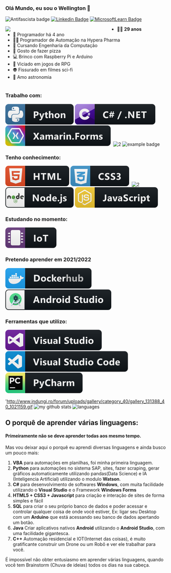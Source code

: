         
### Olá Mundo, eu sou o Wellington 👋

![Antifascista badge](https://img.shields.io/badge/Dev-Antifascista-red)
[![Linkedin Badge](https://img.shields.io/badge/-Linkedin-blue?logo=Linkedin&logoColor=white&link=https://www.linkedin.com/in/wellington-juvenal-ferreira-fonseca-a4b01a67/)](https://www.linkedin.com/in/wellington-juvenal-ferreira-fonseca-a4b01a67/)
[![MicrosoftLearn Badge](https://img.shields.io/badge/-Microsoft-Learn?logo=Microsoft&logoColor=white&link=https://docs.microsoft.com/pt-br/users/w-fonseca/)](https://docs.microsoft.com/pt-br/users/w-fonseca/)

<img src="https://user-images.githubusercontent.com/64553168/101780128-e25aa080-3ad4-11eb-9e42-94745e935bcb.gif" align="left" width="350">
  
* 👨‍🦲 **29 anos**
* 👶 Programador há 4 ano
* 👨‍💻 Programador de Automação na Hypera Pharma
* 🤖 Cursando Engenharia da Computação
* 🍕 Gosto de fazer pizza
* 💻 Brinco com Raspberry Pi e Arduino
* 🎲 Viciado em jogos de RPG
* 👽 Fissurado em filmes sci-fi
* 🌌 Amo astronomia

###
#
### Trabalho com:

  <p align="left">
    <img src="https://raw.githubusercontent.com/MikeCodesDotNET/ColoredBadges/4a38660afb7be89a6032218589b4454a1285c7f8/svg/dev/languages/python.svg" alt="example badge" style="vertical-align:top margin:6px 4px">
  <img src="https://raw.githubusercontent.com/MikeCodesDotNET/ColoredBadges/4a38660afb7be89a6032218589b4454a1285c7f8/svg/dev/languages/csharp_dotnet.svg" alt="example badge" style="vertical-align:top margin:6px 4px">
   <img src="https://raw.githubusercontent.com/MikeCodesDotNET/ColoredBadges/4a38660afb7be89a6032218589b4454a1285c7f8/svg/dev/frameworks/xamarin_forms.svg" alt="example badge" style="vertical-align:top margin:6px 4px">
  <img src="https://cdn3.iconfinder.com/data/icons/flat-design-spreadsheet-set-5/24/macros-vba-512.png"  alt="" height="33" style="vertical-align:top margin:6px 4px">
  <img src="https://img.shields.io/badge/VBA-151b1f?logo=VBA" TextColor="brightgreen" alt="2" style="vertical-align:top margin:6px 4px" height="33">
  <img src="https://img.shields.io/badge/SAP-151b1f?logo=SAP&logoColor=white" alt="example badge" style="vertical-align:top margin:6px 4px " height="33" style="vertical-align:top margin:6px 4px">
  </p> 
  
  ### Tenho conhecimento:
  <p align="left">
  <img src="https://raw.githubusercontent.com/MikeCodesDotNET/ColoredBadges/4a38660afb7be89a6032218589b4454a1285c7f8/svg/dev/languages/html.svg" alt="example badge" style="vertical-align:top margin:6px 4px">
<img src="https://raw.githubusercontent.com/MikeCodesDotNET/ColoredBadges/4a38660afb7be89a6032218589b4454a1285c7f8/svg/dev/languages/css3.svg" alt="example badge" style="vertical-align:top margin:6px 4px">
  <img src= "https://desenvolvimentoaberto.files.wordpress.com/2016/11/logoazuresql.png" alt="" height="33" style="vertical-align:top margin:6px 4px">
<img src="https://img.shields.io/badge/SQL-151b1f?logo=SQL" TextColor="brightgreen" alt="2" style="vertical-align:top margin:6px 4px" height="33">
  <img src="https://raw.githubusercontent.com/MikeCodesDotNET/ColoredBadges/4a38660afb7be89a6032218589b4454a1285c7f8/svg/dev/frameworks/nodejs.svg" alt="example badge" style="vertical-align:top margin:6px 4px">
  <img src="https://raw.githubusercontent.com/MikeCodesDotNET/ColoredBadges/4a38660afb7be89a6032218589b4454a1285c7f8/svg/dev/languages/js.svg" alt="example badge" style="vertical-align:top margin:6px 4px">
  
### Estudando no momento:
<p align="left">
  <img src="https://raw.githubusercontent.com/MikeCodesDotNET/ColoredBadges/4a38660afb7be89a6032218589b4454a1285c7f8/svg/dev/misc/iot.svg" alt="example badge" style="vertical-align:top margin:6px 4px">
  
### Pretendo aprender em 2021/2022
<p align="left">
<img src="https://raw.githubusercontent.com/MikeCodesDotNET/ColoredBadges/4a38660afb7be89a6032218589b4454a1285c7f8/svg/dev/services/dockerhub.svg" alt="example badge" style="vertical-align:top margin:6px 4px">
<img src="https://raw.githubusercontent.com/MikeCodesDotNET/ColoredBadges/4a38660afb7be89a6032218589b4454a1285c7f8/svg/dev/tools/android_studio_colour.svg" alt="example badge" style="vertical-align:top margin:6px 4px">

### Ferramentas que utilizo:
<p align="left">
    <img src="https://raw.githubusercontent.com/MikeCodesDotNET/ColoredBadges/4a38660afb7be89a6032218589b4454a1285c7f8/svg/dev/tools/visualstudio.svg" alt="example badge" style="vertical-align:top margin:6px 4px">
<img src="https://raw.githubusercontent.com/MikeCodesDotNET/ColoredBadges/4a38660afb7be89a6032218589b4454a1285c7f8/svg/dev/tools/visualstudio_code.svg" alt="example badge" style="vertical-align:top margin:6px 4px">
<img src="https://raw.githubusercontent.com/MikeCodesDotNET/ColoredBadges/4a38660afb7be89a6032218589b4454a1285c7f8/svg/dev/tools/jetbrains_pycharm.svg" alt="example badge" style="vertical-align:top margin:6px 4px">
  
  'http://www.indungi.ro/forum/uploads/gallery/category_40/gallery_131388_40_1021159.gif
<img src="https://github-readme-stats.vercel.app/api?username=W-Fonseca&show_icons=true&theme=great-gatsby" alt="my github stats" width="480"/>&nbsp;<img src="https://github-readme-stats.vercel.app/api/top-langs/?username=W-Fonseca&theme=great-gatsby" alt="languages" height="190">

<H2>O porquê de aprender várias linguagens:</H2>
<h4>Primeiramente não se deve aprender todas aos mesmo tempo.</h4>
 <p>Mas vou deixar aqui o porquê eu aprendi diversas linguagens e ainda busco um pouco mais:</p> 
  <ol> <li><strong>VBA</strong> para automações em planilhas, foi minha primeira linguagem. </li> 
   <li><strong>Python</strong> para automações no sistema SAP, sites, fazer scraping, gerar gráficos automaticamente utilizando <storng>pandas</strong>(Data Science) e IA (Inteligencia Artificial) utilizando o modulo <strong>Watson</Strong>.</li>
  <li><strong>C#</strong> para desenvolvimento de softwares <strong>Windows</strong>, com muita facilidade utilizando o <strong>Visual Studio</strong> e o Framework <strong>Windows Forms</strong>
  <li><strong>HTML5 + CSS3 + Javascript</strong> para criação e interação de sites de forma simples e fácil</li>
   <li><Strong>SQL</Strong> para criar o seu próprio banco de dados e poder acessar e controlar qualquer coisa de onde você estiver, Ex: ligar seu Desktop com um <strong>Arduino</strong> que está acessando seu banco de dados apertando um botão.
    <li><strong>Java</Strong> Criar aplicativos nativos <Strong>Android</Strong> utilizando o <strong>Android Studio</strong>, com uma facilidade gigantesca.
      <li><strong>C++</strong> Automação residencial e IOT(Internet das coisas), é muito gratificante construir um Drone ou um Robô e ver ele trabalhar para você.
    </ol>
  <p>É impossível não obter entusiasmo em aprender várias linguagens, quando você tem Brainstorm (Chuva de ideias) todos os dias na sua cabeça.
 

